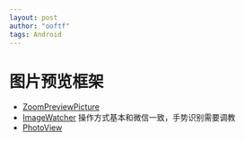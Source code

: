 ```yaml
---
layout: post
author: "ooftf"
tags: Android
---
```



# 图片预览框架
* [ZoomPreviewPicture](https://github.com/yangchaojiang/ZoomPreviewPicture)
* [ImageWatcher](https://github.com/iielse/ImageWatcher)  操作方式基本和微信一致，手势识别需要调教
* [PhotoView](https://github.com/bm-x/PhotoView)
